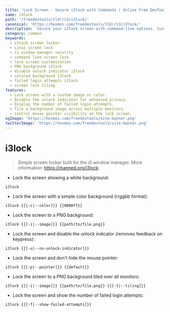 ```yaml
---
title: 'Lock Screen - Secure i3lock with Commands | Online Free DevTools by Hexmos'
name: i3lock
path: '/freedevtools/tldr/i3/i3lock/'
canonical: 'https://hexmos.com/freedevtools/tldr/i3/i3lock/'
description: 'Secure your i3lock screen with command-line options. Customize appearance and security settings for enhanced privacy using this simple screen locker. Free online tool, no registration required.'
category: common
keywords:
  - i3lock screen locker
  - Linux screen lock
  - i3 window manager security
  - command line screen lock
  - lock screen customization
  - PNG background i3lock
  - disable unlock indicator i3lock
  - colored background i3lock
  - failed login attempts i3lock
  - screen lock tiling
features:
  - Lock screen with a custom image or color.
  - Disable the unlock indicator for enhanced privacy.
  - Display the number of failed login attempts.
  - Tile a background image across multiple monitors.
  - Control mouse pointer visibility on the lock screen.
ogImage: 'https://hexmos.com/freedevtools/site-banner.png'
twitterImage: 'https://hexmos.com/freedevtools/site-banner.png'
---
```


# i3lock

> Simple screen locker built for the i3 window manager.
> More information: <https://manned.org/i3lock>.

- Lock the screen showing a white background:

`i3lock`

- Lock the screen with a simple color background (rrggbb format):

`i3lock {{[-c|--color]}} {{0000ff}}`

- Lock the screen to a PNG background:

`i3lock {{[-i|--image]}} {{path/to/file.png}}`

- Lock the screen and disable the unlock indicator (removes feedback on keypress):

`i3lock {{[-u|--no-unlock-indicator]}}`

- Lock the screen and don't hide the mouse pointer:

`i3lock {{[-p|--pointer]}} {{default}}`

- Lock the screen to a PNG background tiled over all monitors:

`i3lock {{[-i|--image]}} {{path/to/file.png}} {{[-t|--tiling]}}`

- Lock the screen and show the number of failed login attempts:

`i3lock {{[-f|--show-failed-attempts]}}`
